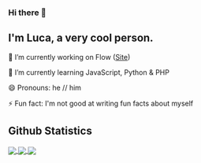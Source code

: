 ### Hi there 👋
## I'm Luca, a very cool person.

🔭 I’m currently working on Flow ([Site](https://flownode.net))

🌱 I’m currently learning JavaScript, Python & PHP

😄 Pronouns: he // him

⚡ Fun fact: I'm not good at writing fun facts about myself

## Github Statistics
<a href="https://github.com/lucatolton">
  <img align="center" src="https://github-readme-stats.vercel.app/api?username=lucatolton&show_icons=false&count_private=true&theme=dracula" />
</a>
<a href="#">
  <img align="center" src="https://github-readme-stats.vercel.app/api/top-langs/?username=lucatolton&layout=compact&show_icons=false&count_private=true&theme=dracula" />
</a>
<a href="#">
  <img align="center" src="https://estruyf-github.azurewebsites.net/api/VisitorHit?user=lucatoltonhttps://estruyf-github.azurewebsites.net/api/VisitorHit?user=lucatolton" />
</a>


<!-- Resources -->
<!-- Icons: https://simpleicons.org/ -->
<!-- GitHub Stats: https://github.com/anuraghazra/github-readme-stats -->
<!-- Emojis: https://emojipedia.org/emoji/ -->
<!-- HTML Emojis: https://www.fileformat.info/index.htm -->
<!-- Shields: https://shields.io/ -->
<!-- Awesome GitHub Profile README: https://github.com/abhisheknaiidu/awesome-github-profile-readme -->
